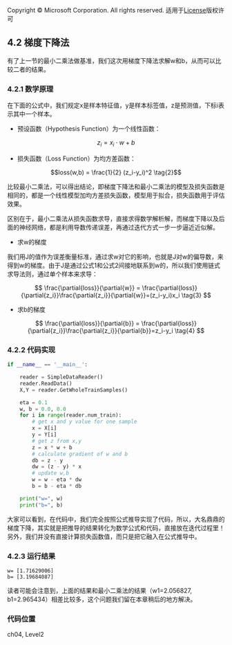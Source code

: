 Copyright © Microsoft Corporation. All rights reserved.
  适用于[License](https://github.com/Microsoft/ai-edu/blob/master/LICENSE.md)版权许可

## 4.2 梯度下降法

有了上一节的最小二乘法做基准，我们这次用梯度下降法求解w和b，从而可以比较二者的结果。

### 4.2.1 数学原理

在下面的公式中，我们规定x是样本特征值，y是样本标签值，z是预测值，下标i表示其中一个样本。

- 预设函数（Hypothesis Function）为一个线性函数：

$$z_i = x_i \cdot w + b \tag{1}$$

- 损失函数（Loss Function）为均方差函数：

$$loss(w,b) = \frac{1}{2} (z_i-y_i)^2 \tag{2}$$


比较最小二乘法，可以得出结论，即梯度下降法和最小二乘法的模型及损失函数是相同的，都是一个线性模型加均方差损失函数，模型用于拟合，损失函数用于评估效果。

区别在于，最小二乘法从损失函数求导，直接求得数学解析解，而梯度下降以及后面的神经网络，都是利用导数传递误差，再通过迭代方式一步一步逼近近似解。

- 求w的梯度

我们用J的值作为误差衡量标准，通过求w对它的影响，也就是J对w的偏导数，来得到w的梯度。由于J是通过公式1和公式2间接地联系到w的，所以我们使用链式求导法则，通过单个样本来求导：

$$
\frac{\partial{loss}}{\partial{w}} = \frac{\partial{loss}}{\partial{z_i}}\frac{\partial{z_i}}{\partial{w}}=(z_i-y_i)x_i \tag{3}
$$

- 求b的梯度

$$
\frac{\partial{loss}}{\partial{b}} = \frac{\partial{loss}}{\partial{z_i}}\frac{\partial{z_i}}{\partial{b}}=z_i-y_i \tag{4}
$$

### 4.2.2 代码实现

```Python
if __name__ == '__main__':

    reader = SimpleDataReader()
    reader.ReadData()
    X,Y = reader.GetWholeTrainSamples()

    eta = 0.1
    w, b = 0.0, 0.0
    for i in range(reader.num_train):
        # get x and y value for one sample
        x = X[i]
        y = Y[i]
        # get z from x,y
        z = x * w + b
        # calculate gradient of w and b
        db = z - y
        dw = (z - y) * x
        # update w,b
        w = w - eta * dw
        b = b - eta * db

    print("w=", w)    
    print("b=", b)
```

大家可以看到，在代码中，我们完全按照公式推导实现了代码，所以，大名鼎鼎的梯度下降，其实就是把推导的结果转化为数学公式和代码，直接放在迭代过程里！另外，我们并没有直接计算损失函数值，而只是把它融入在公式推导中。

### 4.2.3 运行结果

```
w= [1.71629006]
b= [3.19684087]
```
读者可能会注意到，上面的结果和最小二乘法的结果（w1=2.056827, b1=2.965434）相差比较多，这个问题我们留在本章稍后的地方解决。

### 代码位置

ch04, Level2